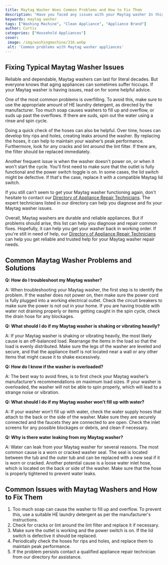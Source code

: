 ```yaml
---
title: Maytag Washer Woes Common Problems and How to Fix Them
description: "Have you faced any issues with your Maytag washer In this blog post learn about the common washer issues and get tips to effectively address them"
keywords: maytag washer
tags: ["Washing Machine", "Clean Appliance", "Appliance Brand"]
author: Curtis
categories: ["Household Appliances"]
cover: 
 image: /img/washingmachine/316.webp
 alt: 'Common problems with Maytag washer appliances'
---
```

## Fixing Typical Maytag Washer Issues

Reliable and dependable, Maytag washers can last for literal decades. But everyone knows that aging appliances can sometimes suffer hiccups. If your Maytag washer is having issues, read on for some helpful advice.

One of the most common problems is overfilling. To avoid this, make sure to use the appropriate amount of HE laundry detergent, as directed by the manufacturer. Too much soap causes washers to fill up and overflow, or suds up past the overflows. If there are suds, spin out the water using a rinse and spin cycle.

Doing a quick check of the hoses can also be helpful. Over time, hoses can develop tiny rips and holes, creating leaks around the washer. By replacing the hoses, it can help to maintain your washer’s peak performance. Furthermore, look for any cracks and lint around the lint filter. If there are, the filter should be replaced immediately.

Another frequent issue is when the washer doesn't power on, or when it won't start the cycle. You'll first need to make sure that the outlet is fully functional and the power switch toggle is on. In some cases, the lid switch might be defective. If that's the case, replace it with a compatible Maytag lid switch.

If you still can't seem to get your Maytag washer functioning again, don't hesitate to contact our [Directory of Appliance Repair Technicians](./pages/appliance-repair-technicians). The expert technicians listed in our directory can help you diagnose and fix your Maytag washer issues.

Overall, Maytag washers are durable and reliable appliances. But if problems should arise, this list can help you diagnose and repair common fixes. Hopefully, it can help you get your washer back in working order. If you're still in need of help, our [Directory of Appliance Repair Technicians](./pages/appliance-repair-technicians) can help you get reliable and trusted help for your Maytag washer repair needs.

## Common Maytag Washer Problems and Solutions

**Q: How do I troubleshoot my Maytag washer?**

A: When troubleshooting your Maytag washer, the first step is to identify the problem. If the washer does not power on, then make sure the power cord is fully plugged into a working electrical outlet. Check the circuit breakers to make sure the power is not out in your home. If you are having trouble with water not draining properly or items getting caught in the spin cycle, check the drain hose for any blockages.

**Q: What should I do if my Maytag washer is shaking or vibrating heavily?**

A: If your Maytag washer is shaking or vibrating heavily, the most likely cause is an off-balanced load. Rearrange the items in the load so that the load is evenly distributed. Make sure the legs of the washer are leveled and secure, and that the appliance itself is not located near a wall or any other items that might cause it to shake excessively.

**Q: How do I know if the washer is overloaded?**

A: The best way to avoid fines, is to first check your Maytag washer’s manufacturer’s recommendations on maximum load sizes. If your washer is overloaded, the washer will not be able to spin properly, which will lead to a strange noise or vibration.

**Q: What should I do if my Maytag washer won’t fill up with water?**

A: If your washer won’t fill up with water, check the water supply hoses that attach to the back or the side of the washer. Make sure they are securely connected and the faucets they are connected to are open. Check the inlet screens for any possible blockages or debris, and clean if necessary.

**Q: Why is there water leaking from my Maytag washer?**

A: Water can leak from your Maytag washer for several reasons. The most common cause is a worn or cracked washer seal. The seal is located between the tub and the outer tub and can be replaced with a new seal if it is worn or cracked. Another potential cause is a loose water inlet hose, which is located on the back or side of the washer. Make sure that the hose is properly tightened to prevent water leaks.

## Common Issues with Maytag Washers and How to Fix Them
1. Too much soap can cause the washer to fill up and overflow. To prevent this, use a suitable HE laundry detergent as per the manufacturer's instructions.
2. Check for cracks or lint around the lint filter and replace it if necessary.
3. Make sure the outlet is working and the power switch is on. If the lid switch is defective it should be replaced. 
4. Periodically check the hoses for rips and holes, and replace them to maintain peak performance.
5. If the problem persists contact a qualified appliance repair technician from our directory for assistance.
